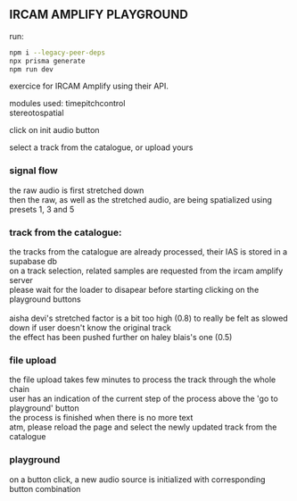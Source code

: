 
## IRCAM AMPLIFY PLAYGROUND

run:

```bash
npm i --legacy-peer-deps
npx prisma generate
npm run dev
```

exercice for IRCAM Amplify using their API. <br>

modules used:
  timepitchcontrol <br>
  stereotospatial <br>

  
click on init audio button <br>

select a track from the catalogue, or upload yours <br>


### signal flow
the raw audio is first stretched down <br>
then the raw, as well as the stretched audio, are being spatialized using presets 1, 3 and 5 <br>


### track from the catalogue:
the tracks from the catalogue are already processed, their IAS is stored in a supabase db <br>
on a track selection, related samples are requested from the ircam amplify server <br>
please wait for the loader to disapear before starting clicking on the playground buttons <br>
<br>
aisha devi's stretched factor is a bit too high (0.8) to really be felt as slowed down if user doesn't know the original track<br>
the effect has been pushed further on haley blais's one (0.5)<br>


### file upload
the file upload takes few minutes to process the track through the whole chain<br>
user has an indication of the current step of the process above the 'go to playground' button<br>
the process is finished when there is no more text<br>
atm, please reload the page and select the newly updated track from the catalogue<br>


### playground
on a button click, a new audio source is initialized with corresponding button combination

